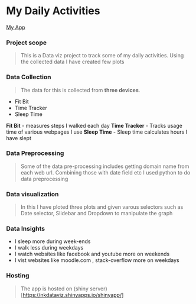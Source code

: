 # My Daily Activities

[My App](https://nkdataviz.shinyapps.io/shinyapp/)


### Project scope

> This is a Data viz project to track some of my daily activities. Using the collected data I have created
> few plots

### Data Collection

> The data for this is collected from **three devices**. 

* Fit Bit
* Time Tracker
* Sleep Time

**Fit Bit** - measures steps I walked each day
**Time Tracker** - Tracks usage time of various webpages I use
**Sleep Time** - Sleep time calculates hours I have slept

### Data Preprocessing

> Some of the data pre-processing includes getting domain name
> from each web url. Combining those with date field etc
> I used python to do data preprocessing

### Data visualization 

> In this I have ploted three plots and given varous selectors such as Date selector, 
> Slidebar and Dropdown to manipulate the graph

### Data Insights

* I sleep more during week-ends
* I walk less during weekdays
* I watch websites like facebook and youtube more on weekends
* I vist websites like moodle.com , stack-overflow more on weekdays

### Hosting

> The app is hosted on (shiny server)[https://nkdataviz.shinyapps.io/shinyapp/] 

